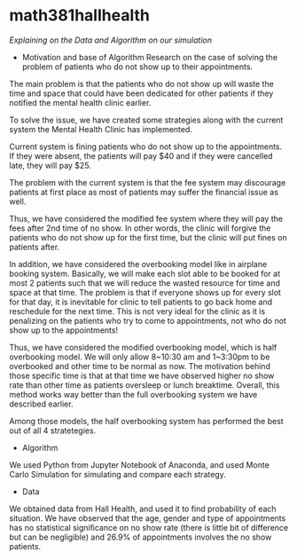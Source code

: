 # math381hallhealth

*Explaining on the Data and Algorithm on our simulation*

* Motivation and base of Algorithm
Research on the case of solving the problem of patients who do not show up to their appointments. 

The main problem is that the patients who do not show up will waste the time and space that could have been dedicated for other patients if they notified the mental health clinic earlier. 

To solve the issue, we have created some strategies along with the current system the Mental Health Clinic has implemented. 

Current system is fining patients who do not show up to the appointments. If they were absent, the patients will pay $40 and if they were cancelled late, they will pay $25.

The problem with the current system is that the fee system may discourage patients at first place as most of patients may suffer the financial issue as well.

Thus, we have considered the modified fee system where they will pay the fees after 2nd time of no show. In other words, the clinic will forgive the patients who do not show up for the first time, but the clinic will put fines on patients after.

In addition, we have considered the overbooking model like in airplane booking system. Basically, we will make each slot able to be booked for at most 2 patients such that we will reduce the wasted resource for time and space at that time. The problem is that if everyone shows up for every slot for that day, it is inevitable for clinic to tell patients to go back home and reschedule for the next time. This is not very ideal for the clinic as it is penalizing on the patients who try to come to appointments, not who do not show up to the appointments!

Thus, we have considered the modified overbooking model, which is half overbooking model. We will only allow 8~10:30 am and 1~3:30pm to be overbooked and other time to be normal as now. The motivation behind those specific time is that at that time we have observed higher no show rate than other time as patients oversleep or lunch breaktime. Overall, this method works way better than the full overbooking system we have described earlier.

Among those models, the half overbooking system has performed the best out of all 4 stratetegies.

* Algorithm

We used Python from Jupyter Notebook of Anaconda, and used Monte Carlo Simulation for simulating and compare each strategy.

* Data

We obtained data from Hall Health, and used it to find probability of each situation. We have observed that the age, gender and type of appointments has no statistical significance on no show rate (there is little bit of difference but can be negligible)
and 26.9% of appointments involves the no show patients.
